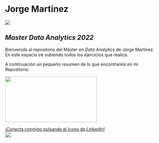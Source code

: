 
# Jorge Martínez
<p align="left">
   <img src="https://img.shields.io/badge/STATUS-EN%20DESAROLLO-green">
   </p>



## _Master Data Analytics 2022_

Bienvenido al repositorio del Máster en _Data Analytics_ de Jorge Martínez. En este espacio iré subiendo todos los ejercicios que realice. 

A continuación un pequeño resumen de lo que encontraréis en mi Repositorio:



<a href="https://edem.eu/master-big-data-analytics/"> <img src="https://www.gepacv.org/wp-content/uploads/2017/01/EDEM-Logo-.png"  width="300" height="150">

¡Conecta conmigo pulsando el icono de LinkedIn!  
<a href="https://linkedin.com/in/jorgemartínezca"> <img src="https://cdn-icons-png.flaticon.com/512/174/174857.png"  width="20" height="20">

